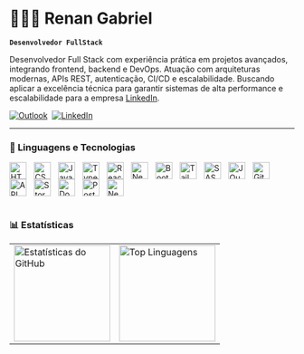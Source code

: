 # 👨🏻‍💻 Renan Gabriel

**`Desenvolvedor FullStack`**

Desenvolvedor Full Stack com experiência prática em projetos avançados, integrando frontend, backend e DevOps. Atuação com arquiteturas modernas, APIs REST, autenticação, CI/CD e escalabilidade. Buscando aplicar a excelência técnica para garantir sistemas de alta performance e escalabilidade para a empresa [LinkedIn](https://www.linkedin.com/in/renan-gabriel-2594702a4/).

<p align="left" style="display: flex; flex-wrap: wrap; gap: 8px;">
  <a href="mailto:renanlps616@gmail.com">
    <img 
      alt="Outlook" 
      title="Envie-me um e-mail no Outlook" 
      src="https://custom-icon-badges.demolab.com/badge/Outlook-Envie-me-um-e-mail-0078D4?style=for-the-badge&logo=microsoft-outlook&logoColor=white&labelColor=0078D4"
    />
  </a>
  <a href="https://www.linkedin.com/in/renan-gabriel-2594702a4/">
    <img 
      alt="LinkedIn" 
      title="Conecte-se comigo no LinkedIn" 
      src="https://custom-icon-badges.demolab.com/badge/LinkedIn-Conecte--se-0A66C2?style=for-the-badge&logo=linkedin&logoColor=white&labelColor=0A66C2"
    />
  </a>
</p>

---

### 🤖 Linguagens e Tecnologias

<img 
    align="left" 
    alt="HTML"
    title="HTML" 
    width="30px" 
    style="padding-right: 10px;" 
    src="https://cdn.jsdelivr.net/gh/devicons/devicon@latest/icons/html5/html5-original.svg" 
/>
<img 
    align="left" 
    alt="CSS" 
    title="CSS"
    width="30px" 
    style="padding-right: 10px;" 
    src="https://cdn.jsdelivr.net/gh/devicons/devicon@latest/icons/css3/css3-original.svg" 
/>
<img 
    align="left" 
    alt="JavaScript" 
    title="JavaScript"
    width="30px" 
    style="padding-right: 10px;" 
    src="https://cdn.jsdelivr.net/gh/devicons/devicon@latest/icons/javascript/javascript-original.svg" 
/>
<img 
    align="left" 
    alt="TypeScript"
    title="TypeScript" 
    width="30px" 
    style="padding-right: 10px;" 
    src="https://cdn.jsdelivr.net/gh/devicons/devicon@latest/icons/typescript/typescript-original.svg" 
/>
<img 
    align="left" 
    alt="React"
    title="React" 
    width="30px" 
    style="padding-right: 10px;" 
    src="https://cdn.jsdelivr.net/gh/devicons/devicon@latest/icons/react/react-original.svg" 
/>
<img 
    align="left" 
    alt="Next.js" 
    title="Next.js"
    width="30px" 
    style="padding-right: 10px;" 
    src="https://cdn.jsdelivr.net/gh/devicons/devicon@latest/icons/nextjs/nextjs-original.svg" 
/>
<img 
    align="left" 
    alt="Bootstrap"
    title="Bootstrap" 
    width="30px" 
    style="padding-right: 10px;" 
    src="https://cdn.jsdelivr.net/gh/devicons/devicon@latest/icons/bootstrap/bootstrap-original.svg" 
/>
<img 
    align="left" 
    alt="Tailwind" 
    title="Tailwind"
    width="30px" 
    style="padding-right: 10px;" 
    src="https://cdn.jsdelivr.net/gh/devicons/devicon@latest/icons/tailwindcss/tailwindcss-original.svg" 
/>
<img 
    align="left" 
    alt="SASS" 
    title="SASS"
    width="30px" 
    style="padding-right: 10px;" 
    src="https://cdn.jsdelivr.net/gh/devicons/devicon@latest/icons/sass/sass-original.svg" 
/>
<img 
    align="left" 
    alt="JQuery" 
    title="JQuery"
    width="30px" 
    style="padding-right: 10px;" 
    src="https://cdn.jsdelivr.net/gh/devicons/devicon@latest/icons/jquery/jquery-original.svg" 
/>
<img 
    align="left" 
    alt="Git" 
    title="Git"
    width="30px" 
    style="padding-right: 10px;" 
    src="https://cdn.jsdelivr.net/gh/devicons/devicon@latest/icons/git/git-original.svg" 
/>
  <img 
    alt="NestJS"
    title="NestJS"
    width="30px"
    style="padding-right: 10px; vertical-align: middle;" 
    src="https://nestjs.com/img/logo-small.svg" 
  />
<img 
  align="left" 
  alt="API Rest"
  title="API Rest"
  width="30px"
  style="padding-right: 10px;" 
  src="https://cdn-icons-png.flaticon.com/512/4760/4760795.png" 
/>
<img 
  align="left" 
  alt="Storybook"
  title="Storybook" 
  width="30px" 
  style="padding-right: 10px;" 
  src="https://cdn.jsdelivr.net/gh/devicons/devicon/icons/storybook/storybook-original.svg" 
/>
<img
  align="left"
  alt="Docker"
  title="Docker"
  width="30px"
  style="padding-right: 10px;"
  src="https://cdn.jsdelivr.net/gh/devicons/devicon@latest/icons/docker/docker-original.svg"
/>
<img 
    align="left" 
    alt="PostgreSQL" 
    title="PostgreSQL"
    width="30px" 
    style="padding-right: 10px;" 
    src="https://cdn.jsdelivr.net/gh/devicons/devicon@latest/icons/postgresql/postgresql-original.svg" 
/>
<br/>
<br/>

### 📊 Estatísticas

<table>
  <tr>
    <td>
      <img 
        src="https://github-readme-stats.vercel.app/api?username=renancodes2&show_icons=true&theme=tokyonight" 
        alt="Estatísticas do GitHub" 
        height="170"
      />
    </td>
    <td>
      <img 
        src="https://github-readme-stats.vercel.app/api/top-langs/?username=renancodes2&layout=compact&theme=tokyonight&custom_title=Tecnologias&langs_count=9" 
        alt="Top Linguagens"
        height="170"
      />
    </td>
  </tr>
</table>
